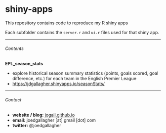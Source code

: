 shiny-apps
==========

This repository contains code to reproduce my R shiny apps

Each subfolder contains the `server.r` and `ui.r` files used for that shiny app.

--------  

###### Contents

**EPL_season_stats**
* explore historical season summary statistics (points, goals scored, goal difference, etc.) for each team in the English Premier League
* https://jdgallagher.shinyapps.io/seasonStats/

--------  

###### Contact

* **website / blog:** [jogall.github.io](https://jogall.github.io/)
* **email:**  joedgallagher [at] gmail [dot] com
* **twitter:**  @joedgallagher
